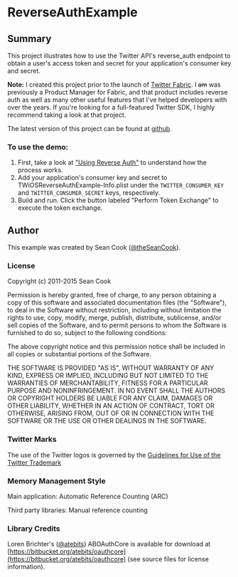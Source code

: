 #	ReverseAuthExample

##	Summary

This project illustrates how to use the Twitter API's reverse\_auth endpoint to obtain a user's access token and secret for your application's consumer key and secret.

__Note:__ I created this project prior to the launch of [Twitter Fabric](https://www.fabric.io). I ~~am~~ was previously a Product Manager for Fabric, and that product includes reverse auth as well as many other useful features that I've helped developers with over the years. If you're looking for a full-featured Twitter SDK, I highly recommend taking a look at that project.

The latest version of this project can be found at [github](https://github.com/seancook/TWReverseAuthExample).

### To use the demo:

1. First, take a look at ["Using Reverse Auth"](https://dev.twitter.com/docs/ios/using-reverse-auth) to understand how the process works.
2. Add your application's consumer key and secret to TWiOSReverseAuthExample-Info.plist under the `TWITTER_CONSUMER_KEY` and `TWITTER_CONSUMER_SECRET` keys, respectively.
3. Build and run. Click the button labeled "Perform Token Exchange" to execute the token exchange.

## Author

This example was created by Sean Cook ([@theSeanCook](http://twitter.com/theSeanCook)).

###  License

Copyright (c) 2011-2015 Sean Cook

Permission is hereby granted, free of charge, to any person obtaining a copy of this software and associated documentation files (the "Software"), to deal in the Software without restriction, including without limitation the rights to use, copy, modify, merge, publish, distribute, sublicense, and/or sell copies of the Software, and to permit persons to whom the Software is furnished to do so, subject to the following conditions:

The above copyright notice and this permission notice shall be included in all copies or substantial portions of the Software.

THE SOFTWARE IS PROVIDED "AS IS", WITHOUT WARRANTY OF ANY KIND, EXPRESS OR IMPLIED, INCLUDING BUT NOT LIMITED TO THE WARRANTIES OF MERCHANTABILITY, FITNESS FOR A PARTICULAR PURPOSE AND NONINFRINGEMENT. IN NO EVENT SHALL THE AUTHORS OR COPYRIGHT HOLDERS BE LIABLE FOR ANY CLAIM, DAMAGES OR OTHER LIABILITY, WHETHER IN AN ACTION OF CONTRACT, TORT OR OTHERWISE, ARISING FROM, OUT OF OR IN CONNECTION WITH THE SOFTWARE OR THE USE OR OTHER DEALINGS IN THE SOFTWARE.

### Twitter Marks

The use of the Twitter logos is governed by the [Guidelines for Use of the Twitter Trademark](https://support.twitter.com/articles/77641-guidelines-for-use-of-the-twitter-trademark)

### Memory Management Style

Main application:  Automatic Reference Counting (ARC)

Third party libraries: Manual reference counting

### Library Credits
Loren Brichter's ([@atebits](http://twitter.com/lorenb)) ABOAuthCore is available for download at [https://bitbucket.org/atebits/oauthcore](https://bitbucket.org/atebits/oauthcore) (see source files for license information).
